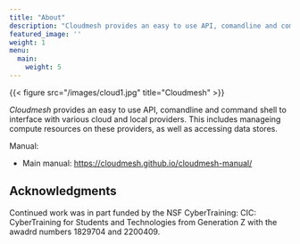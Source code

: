 ```yaml
---
title: "About"
description: "Cloudmesh provides an easy to use API, comandline and command shell to interface with various cloud and local providers. This includes manageing compute resources on these providers, as well as accessing data stores."
featured_image: ''
weight: 1
menu:
  main:
    weight: 5
---
```

{{< figure src="/images/cloud1.jpg" title="Cloudmesh" >}}

_Cloudmesh_ provides an easy to use API, comandline and command shell
to interface with various cloud and local providers. This includes
manageing compute resources on these providers, as well as accessing
data stores.

Manual:

* Main manual: https://cloudmesh.github.io/cloudmesh-manual/

## Acknowledgments

Continued work was in part funded by the NSF
CyberTraining: CIC: CyberTraining for Students and Technologies
from Generation Z with the awadrd numbers 1829704 and 2200409.
